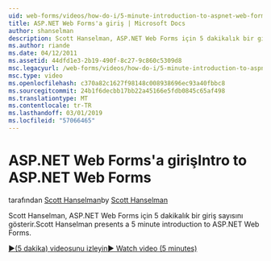 ```yaml
---
uid: web-forms/videos/how-do-i/5-minute-introduction-to-aspnet-web-forms
title: ASP.NET Web Forms'a giriş | Microsoft Docs
author: shanselman
description: Scott Hanselman, ASP.NET Web Forms için 5 dakikalık bir giriş sayısını gösterir.
ms.author: riande
ms.date: 04/12/2011
ms.assetid: 44dfd1e3-2b19-490f-8c27-9c860c5309d8
msc.legacyurl: /web-forms/videos/how-do-i/5-minute-introduction-to-aspnet-web-forms
msc.type: video
ms.openlocfilehash: c370a82c1627f98148c008938696ec93a40fbbc8
ms.sourcegitcommit: 24b1f6decbb17bb22a45166e5fdb0845c65af498
ms.translationtype: MT
ms.contentlocale: tr-TR
ms.lasthandoff: 03/01/2019
ms.locfileid: "57066465"
---
```

<a name="intro-to-aspnet-web-forms"></a><span data-ttu-id="b7379-103">ASP.NET Web Forms'a giriş</span><span class="sxs-lookup"><span data-stu-id="b7379-103">Intro to ASP.NET Web Forms</span></span>
====================
<span data-ttu-id="b7379-104">tarafından [Scott Hanselman](https://github.com/shanselman)</span><span class="sxs-lookup"><span data-stu-id="b7379-104">by [Scott Hanselman](https://github.com/shanselman)</span></span>

<span data-ttu-id="b7379-105">Scott Hanselman, ASP.NET Web Forms için 5 dakikalık bir giriş sayısını gösterir.</span><span class="sxs-lookup"><span data-stu-id="b7379-105">Scott Hanselman presents a 5 minute introduction to ASP.NET Web Forms.</span></span>

[<span data-ttu-id="b7379-106">&#9654;(5 dakika) videosunu izleyin</span><span class="sxs-lookup"><span data-stu-id="b7379-106">&#9654; Watch video (5 minutes)</span></span>](https://channel9.msdn.com/Blogs/ASP-NET-Site-Videos/5-minute-introduction-to-aspnet-web-forms)
